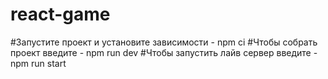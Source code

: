 # react-game

#Запустите проект и установите зависимоcти - npm ci
#Чтобы собрать проект введите - npm run dev
#Чтобы запустить лайв сервер введите - npm run start
